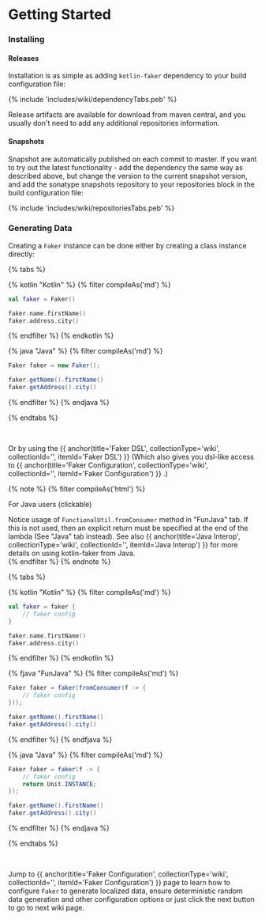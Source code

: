 ---
---

# Getting Started

### Installing

#### Releases

Installation is as simple as adding `kotlin-faker` dependency to your build configuration file:

{% include 'includes/wiki/dependencyTabs.peb' %}

Release artifacts are available for download from maven central, and you usually don't need to add any additional repositories information.

#### Snapshots

Snapshot are automatically published on each commit to master. If you want to try out the latest functionality - add the dependency the same way as described above, but change the version to the current snapshot version, and add the sonatype snapshots repository to your repositories block in the build configuration file:

{% include 'includes/wiki/repositoriesTabs.peb' %}

### Generating Data

Creating a `Faker` instance can be done either by creating a class instance directly:

{% tabs %}

{% kotlin "Kotlin" %}
{% filter compileAs('md') %}
```kotlin
val faker = Faker()

faker.name.firstName()
faker.address.city()
```
{% endfilter %}
{% endkotlin %}

{% java "Java" %}
{% filter compileAs('md') %}
```java
Faker faker = new Faker();

faker.getName().firstName()
faker.getAddress().city()
```
{% endfilter %}
{% endjava %}

{% endtabs %}

<br>

Or by using the {{ anchor(title='Faker DSL', collectionType='wiki', collectionId='', itemId='Faker DSL') }} (Which also gives you dsl-like access to {{ anchor(title='Faker Configuration', collectionType='wiki', collectionId='', itemId='Faker Configuration') }}
.)

{% note %}
{% filter compileAs('html') %}
<section class="accordions">
  <article class="accordion">
    <div class="accordion-header toggle">
      <p>For Java users (clickable)</p>
    </div>
    <div class="accordion-body">
      <div class="accordion-content">
Notice usage of <code>FunctionalUtil.fromConsumer</code> method in "FunJava" tab. If this is not used, then an explicit return must be specified at the end of the lambda (See "Java" tab instead).
See also {{ anchor(title='Java Interop', collectionType='wiki', collectionId='', itemId='Java Interop') }} for more details on using kotlin-faker from Java.
      </div>
    </div>
  </article>
</section>
{% endfilter %}
{% endnote %}

{% tabs %}

{% kotlin "Kotlin" %} {% filter compileAs('md') %}
```kotlin
val faker = faker {
    // faker config
}

faker.name.firstName()
faker.address.city()
```
{% endfilter %} {% endkotlin %}

{% fjava "FunJava" %} {% filter compileAs('md') %}
```java
Faker faker = faker(fromConsumer(f -> {
    // faker config
}));

faker.getName().firstName()
faker.getAddress().city()
```
{% endfilter %} {% endfjava %}

{% java "Java" %} {% filter compileAs('md') %}
```java
Faker faker = faker(f -> {
    // faker config
    return Unit.INSTANCE;
});

faker.getName().firstName()
faker.getAddress().city()
```
{% endfilter %} {% endjava %}

{% endtabs %}

<br>

Jump to {{ anchor(title='Faker Configuration', collectionType='wiki', collectionId='', itemId='Faker Configuration') }} page to learn how to configure `Faker` to generate localized data, ensure deterministic random data generation and other configuration options or just click the next button to go to next wiki page.
